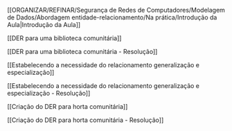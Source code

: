 [[ORGANIZAR/REFINAR/Segurança de Redes de Computadores/Modelagem de Dados/Abordagem entidade-relacionamento/Na prática/Introdução da Aula|Introdução da Aula]]

[[DER para uma biblioteca comunitária]]

[[DER para uma biblioteca comunitária - Resolução]]

[[Estabelecendo a necessidade do relacionamento generalização e especialização]]

[[Estabelecendo a necessidade do relacionamento generalização e especialização - Resolução]]

[[Criação do DER para horta comunitária]]

[[Criação do DER para horta comunitária - Resolução]]